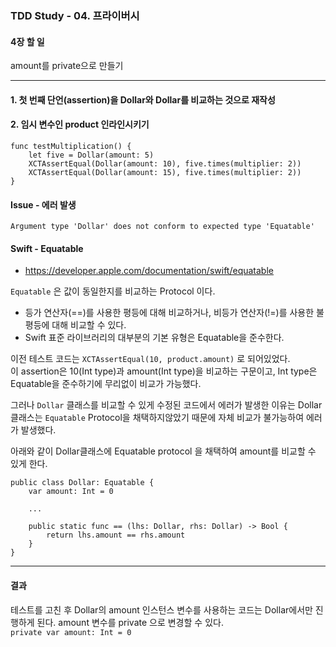 ### TDD Study - 04. 프라이버시

#### 4장 할 일

amount를 private으로 만들기

---

#### 1. 첫 번째 단언(assertion)을 Dollar와 Dollar를 비교하는 것으로 재작성

#### 2. 임시 변수인 product 인라인시키기

```
func testMultiplication() {
    let five = Dollar(amount: 5)
    XCTAssertEqual(Dollar(amount: 10), five.times(multiplier: 2))
    XCTAssertEqual(Dollar(amount: 15), five.times(multiplier: 2))
}
```

#### Issue - 에러 발생

`Argument type 'Dollar' does not conform to expected type 'Equatable'`

#### Swift - Equatable

-	https://developer.apple.com/documentation/swift/equatable

`Equatable` 은 값이 동일한지를 비교하는 Protocol 이다.

-	등가 연산자(==)를 사용한 평등에 대해 비교하거나, 비등가 연산자(!=)를 사용한 불평등에 대해 비교할 수 있다.  
-	Swift 표준 라이브러리의 대부분의 기본 유형은 Equatable을 준수한다.

이전 테스트 코드는 `XCTAssertEqual(10, product.amount)` 로 되어있었다.  
이 assertion은 10(Int type)과 amount(Int type)을 비교하는 구문이고, Int type은 Equatable을 준수하기에 무리없이 비교가 가능했다.

그러나 `Dollar` 클래스를 비교할 수 있게 수정된 코드에서 에러가 발생한 이유는 Dollar 클래스는 `Equatable` Protocol을 채택하지않았기 때문에 자체 비교가 불가능하여 에러가 발생했다.

아래와 같이 Dollar클래스에 Equatable protocol 을 채택하여 amount를 비교할 수 있게 한다.

```
public class Dollar: Equatable {
    var amount: Int = 0

    ...

    public static func == (lhs: Dollar, rhs: Dollar) -> Bool {
        return lhs.amount == rhs.amount
    }
}
```

---

#### 결과

테스트를 고친 후 Dollar의 amount 인스턴스 변수를 사용하는 코드는 Dollar에서만 진행하게 된다. amount 변수를 private 으로 변경할 수 있다.  
`private var amount: Int = 0`
